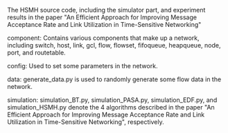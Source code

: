 The HSMH source code, including the simulator part, and experiment results in the paper "An Efficient Approach for Improving Message Acceptance Rate and Link Utilization in Time-Sensitive Networking"

component: Contains various components that make up a network, including switch, host, link, gcl, flow, flowset, fifoqueue, heapqueue, node, port, and routetable.

config: Used to set some parameters in the network.

data: generate_data.py is used to randomly generate some flow data in the network.

simulation: simulation_BT.py, simulation_PASA.py, simulation_EDF.py, and simulation_HSMH.py denote the 4 algorithms described in the paper "An Efficient Approach for Improving Message Acceptance Rate and Link Utilization in Time-Sensitive Networking", respectively.
